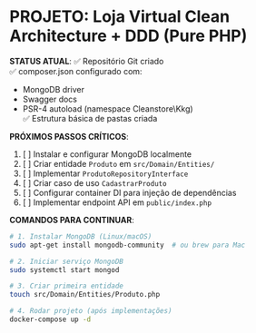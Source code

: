 # PROJETO: Loja Virtual Clean Architecture + DDD (Pure PHP)
**STATUS ATUAL**:
✅ Repositório Git criado  
✅ composer.json configurado com:
  - MongoDB driver  
  - Swagger docs  
  - PSR-4 autoload (namespace Cleanstore\Kkg)  
✅ Estrutura básica de pastas criada  

**PRÓXIMOS PASSOS CRÍTICOS**:
1. [ ] Instalar e configurar MongoDB localmente
2. [ ] Criar entidade `Produto` em `src/Domain/Entities/`
3. [ ] Implementar `ProdutoRepositoryInterface` 
4. [ ] Criar caso de uso `CadastrarProduto`
5. [ ] Configurar container DI para injeção de dependências
6. [ ] Implementar endpoint API em `public/index.php`

**COMANDOS PARA CONTINUAR**:
```bash
# 1. Instalar MongoDB (Linux/macOS)
sudo apt-get install mongodb-community  # ou brew para Mac

# 2. Iniciar serviço MongoDB
sudo systemctl start mongod

# 3. Criar primeira entidade
touch src/Domain/Entities/Produto.php

# 4. Rodar projeto (após implementações)
docker-compose up -d